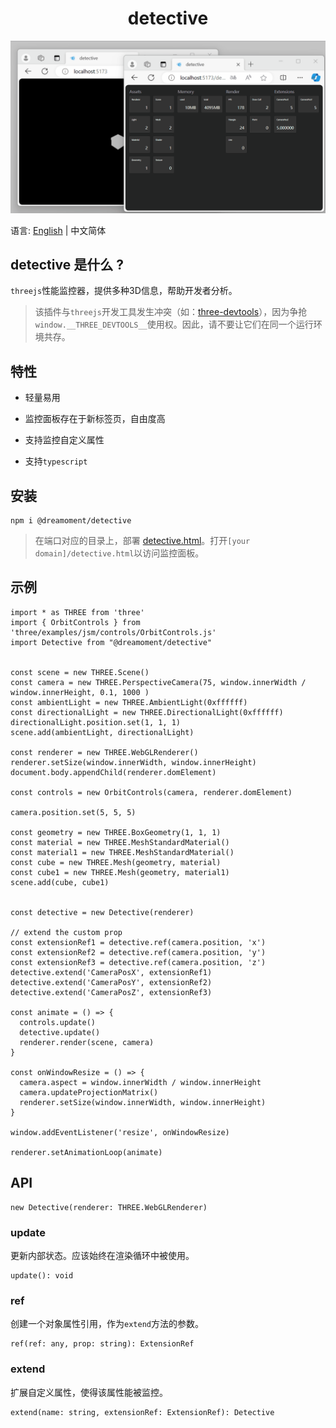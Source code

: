 <h1 align="center">detective</h1>

![](/docs/preview.gif)

语言: [English](README.md) | 中文简体

## detective 是什么 ?

`threejs`性能监控器，提供多种3D信息，帮助开发者分析。

> 该插件与`threejs`开发工具发生冲突（如：[three-devtools](https://github.com/threejs/three-devtools)），因为争抢`window.__THREE_DEVTOOLS__`使用权。因此，请不要让它们在同一个运行环境共存。

## 特性

- 轻量易用

- 监控面板存在于新标签页，自由度高

- 支持监控自定义属性

- 支持`typescript`

## 安装

```
npm i @dreamoment/detective
```

> 在端口对应的目录上，部署 [detective.html](https://github.com/dreamoment/detective/releases)。打开`[your domain]/detective.html`以访问监控面板。

## 示例

```
import * as THREE from 'three'
import { OrbitControls } from 'three/examples/jsm/controls/OrbitControls.js'
import Detective from "@dreamoment/detective"


const scene = new THREE.Scene()
const camera = new THREE.PerspectiveCamera(75, window.innerWidth / window.innerHeight, 0.1, 1000 )
const ambientLight = new THREE.AmbientLight(0xffffff)
const directionalLight = new THREE.DirectionalLight(0xffffff)
directionalLight.position.set(1, 1, 1)
scene.add(ambientLight, directionalLight)

const renderer = new THREE.WebGLRenderer()
renderer.setSize(window.innerWidth, window.innerHeight)
document.body.appendChild(renderer.domElement)

const controls = new OrbitControls(camera, renderer.domElement)

camera.position.set(5, 5, 5)

const geometry = new THREE.BoxGeometry(1, 1, 1)
const material = new THREE.MeshStandardMaterial()
const material1 = new THREE.MeshStandardMaterial()
const cube = new THREE.Mesh(geometry, material)
const cube1 = new THREE.Mesh(geometry, material1)
scene.add(cube, cube1)


const detective = new Detective(renderer)

// extend the custom prop
const extensionRef1 = detective.ref(camera.position, 'x')
const extensionRef2 = detective.ref(camera.position, 'y')
const extensionRef3 = detective.ref(camera.position, 'z')
detective.extend('CameraPosX', extensionRef1)
detective.extend('CameraPosY', extensionRef2)
detective.extend('CameraPosZ', extensionRef3)

const animate = () => {
  controls.update()
  detective.update()
  renderer.render(scene, camera)
}

const onWindowResize = () => {
  camera.aspect = window.innerWidth / window.innerHeight
  camera.updateProjectionMatrix()
  renderer.setSize(window.innerWidth, window.innerHeight)
}

window.addEventListener('resize', onWindowResize)

renderer.setAnimationLoop(animate)
```

## API

```
new Detective(renderer: THREE.WebGLRenderer)
```

### update

更新内部状态。应该始终在渲染循环中被使用。

```
update(): void
```

### ref

创建一个对象属性引用，作为`extend`方法的参数。

```
ref(ref: any, prop: string): ExtensionRef
```

### extend

扩展自定义属性，使得该属性能被监控。

```
extend(name: string, extensionRef: ExtensionRef): Detective
```